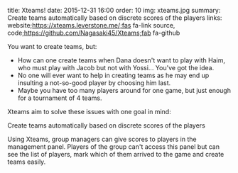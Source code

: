 title: Xteams!
date: 2015-12-31 16:00
order: 10
img: xteams.jpg
summary: Create teams automatically based on discrete scores of the players
links: website;https://xteams.leverstone.me/;fas fa-link source, code;https://github.com/Nagasaki45/Xteams;fab fa-github

You want to create teams, but:

-   How can one create teams when Dana doesn't want to play with Haim,
    who must play with Jacob but not with Yossi\... You've got the
    idea.
-   No one will ever want to help in creating teams as he may end up
    insulting a not-so-good player by choosing him last.
-   Maybe you have too many players around for one game, but just enough
    for a tournament of 4 teams.

Xteams aim to solve these issues with one goal in mind:

Create teams automatically based on discrete scores of the players

Using Xteams, group managers can give scores to players in the
management panel. Players of the group can't access this panel but can
see the list of players, mark which of them arrived to the game and
create teams easily.

